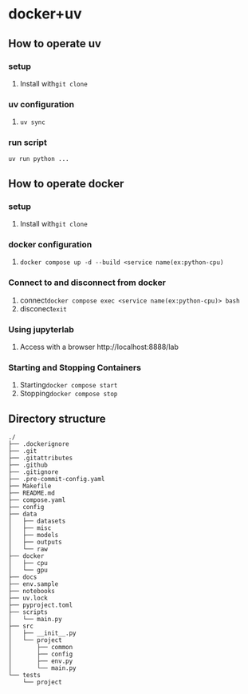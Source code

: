 # docker+uv

## How to operate uv
### setup
1. Install with`git clone`
### uv configuration
1. `uv sync`
### run script
```shell
uv run python ...
```

## How to operate docker
### setup
1. Install with`git clone`
### docker configuration
1. `docker compose up -d --build <service name(ex:python-cpu)`
### Connect to and disconnect from docker
1. connect`docker compose exec <service name(ex:python-cpu)> bash`
2. disconect`exit`
### Using jupyterlab
1. Access with a browser http://localhost:8888/lab
### Starting and Stopping Containers
1. Starting`docker compose start`
2. Stopping`docker compose stop`

## Directory structure
```text
./
├── .dockerignore
├── .git
├── .gitattributes
├── .github
├── .gitignore
├── .pre-commit-config.yaml
├── Makefile
├── README.md
├── compose.yaml
├── config
├── data
│   ├── datasets
│   ├── misc
│   ├── models
│   ├── outputs
│   └── raw
├── docker
│   ├── cpu
│   └── gpu
├── docs
├── env.sample
├── notebooks
├── uv.lock
├── pyproject.toml
├── scripts
│   └── main.py
├── src
│   ├── __init__.py
│   └── project
│       ├── common
│       ├── config
│       ├── env.py
│       └── main.py
└── tests
    └── project
```
